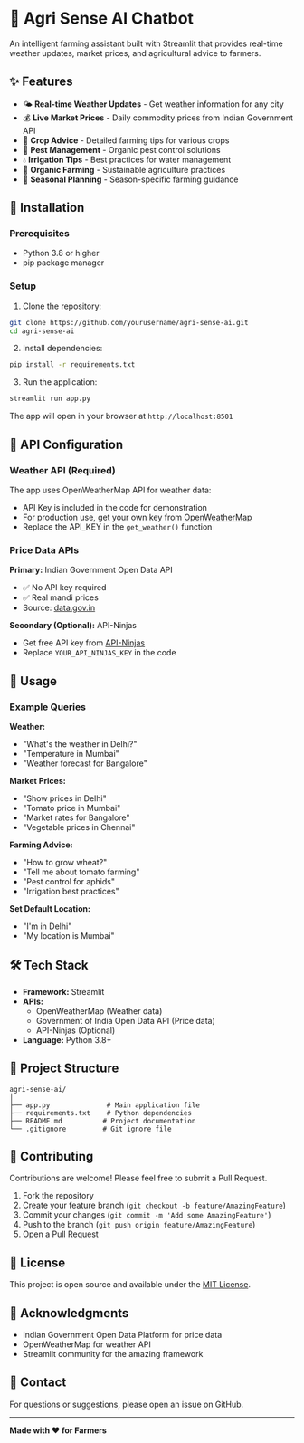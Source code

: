 # 🌾 Agri Sense AI Chatbot

An intelligent farming assistant built with Streamlit that provides real-time weather updates, market prices, and agricultural advice to farmers.

## ✨ Features

- 🌤️ **Real-time Weather Updates** - Get weather information for any city
- 💰 **Live Market Prices** - Daily commodity prices from Indian Government API
- 🌾 **Crop Advice** - Detailed farming tips for various crops
- 🐛 **Pest Management** - Organic pest control solutions
- 💧 **Irrigation Tips** - Best practices for water management
- 🌱 **Organic Farming** - Sustainable agriculture practices
- 📅 **Seasonal Planning** - Season-specific farming guidance

## 🚀 Installation

### Prerequisites
- Python 3.8 or higher
- pip package manager

### Setup

1. Clone the repository:
```bash
git clone https://github.com/yourusername/agri-sense-ai.git
cd agri-sense-ai
```

2. Install dependencies:
```bash
pip install -r requirements.txt
```

3. Run the application:
```bash
streamlit run app.py
```

The app will open in your browser at `http://localhost:8501`

## 🔑 API Configuration

### Weather API (Required)
The app uses OpenWeatherMap API for weather data:
- API Key is included in the code for demonstration
- For production use, get your own key from [OpenWeatherMap](https://openweathermap.org/api)
- Replace the API_KEY in the `get_weather()` function

### Price Data APIs

**Primary:** Indian Government Open Data API
- ✅ No API key required
- ✅ Real mandi prices
- Source: [data.gov.in](https://data.gov.in)

**Secondary (Optional):** API-Ninjas
- Get free API key from [API-Ninjas](https://api-ninjas.com/)
- Replace `YOUR_API_NINJAS_KEY` in the code

## 📖 Usage

### Example Queries

**Weather:**
- "What's the weather in Delhi?"
- "Temperature in Mumbai"
- "Weather forecast for Bangalore"

**Market Prices:**
- "Show prices in Delhi"
- "Tomato price in Mumbai"
- "Market rates for Bangalore"
- "Vegetable prices in Chennai"

**Farming Advice:**
- "How to grow wheat?"
- "Tell me about tomato farming"
- "Pest control for aphids"
- "Irrigation best practices"

**Set Default Location:**
- "I'm in Delhi"
- "My location is Mumbai"

## 🛠️ Tech Stack

- **Framework:** Streamlit
- **APIs:** 
  - OpenWeatherMap (Weather data)
  - Government of India Open Data API (Price data)
  - API-Ninjas (Optional)
- **Language:** Python 3.8+

## 📁 Project Structure

```
agri-sense-ai/
│
├── app.py              # Main application file
├── requirements.txt    # Python dependencies
├── README.md          # Project documentation
└── .gitignore         # Git ignore file
```

## 🤝 Contributing

Contributions are welcome! Please feel free to submit a Pull Request.

1. Fork the repository
2. Create your feature branch (`git checkout -b feature/AmazingFeature`)
3. Commit your changes (`git commit -m 'Add some AmazingFeature'`)
4. Push to the branch (`git push origin feature/AmazingFeature`)
5. Open a Pull Request

## 📝 License

This project is open source and available under the [MIT License](LICENSE).

## 🙏 Acknowledgments

- Indian Government Open Data Platform for price data
- OpenWeatherMap for weather API
- Streamlit community for the amazing framework

## 📧 Contact

For questions or suggestions, please open an issue on GitHub.

---

**Made with ❤️ for Farmers**